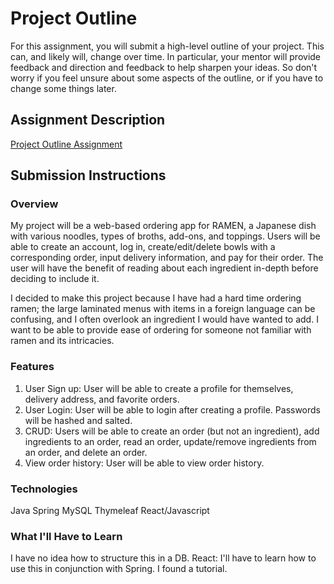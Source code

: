 # Project Outline
For this assignment, you will submit a high-level outline of your project. This can, and likely will, change over time. In particular, your mentor will provide feedback and direction and feedback to help sharpen your ideas. So don't worry if you feel unsure about some aspects of the outline, or if you have to change some things later.

## Assignment Description
[Project Outline Assignment](https://education.launchcode.org/liftoff/assignments/project-outline/)

## Submission Instructions

### Overview
My project will be a web-based ordering app for RAMEN, a Japanese dish with various noodles, types of broths, add-ons, and toppings. Users will be able to create an account, log in, create/edit/delete bowls with a corresponding order, input delivery information, and pay for their order. The user will have the benefit of reading about each ingredient in-depth before deciding to include it. 

I decided to make this project because I have had a hard time ordering ramen; the large laminated menus with items in a foreign language can be confusing, and I often overlook an ingredient I would have wanted to add. I want to be able to provide ease of ordering for someone not familiar with ramen and its intricacies. 

### Features
1. User Sign up: User will be able to create a profile for themselves, delivery address, and favorite orders.
2. User Login: User will be able to login after creating a profile. Passwords will be hashed and salted.
3. CRUD: Users will be able to create an order (but not an ingredient), add ingredients to an order, read an order, update/remove ingredients from an order, and delete an order.
4. View order history: User will be able to view order history.

### Technologies
Java
Spring
MySQL
Thymeleaf
React/Javascript

### What I'll Have to Learn
I have no idea how to structure this in a DB.
React: I'll have to learn how to use this in conjunction with Spring. I found a tutorial.